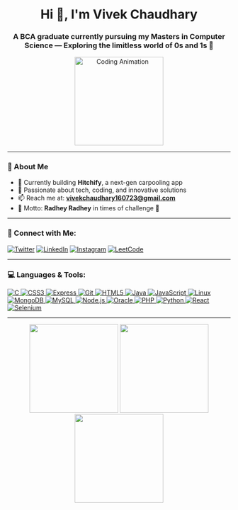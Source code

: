 <h1 align="center">Hi 👋, I'm Vivek Chaudhary</h1>
<h3 align="center">A BCA graduate currently pursuing my Masters in Computer Science — Exploring the limitless world of 0s and 1s 🚀</h3>

<div align="center">
  <img src="https://media.giphy.com/media/v1.Y2lkPTc5MGI3NjExMWx6anYzejI2bWMwMG9xMWd6azlybXNncTh4ZHRranZlMXU2dm5ydCZlcD12MV9naWZzX3NlYXJjaCZjdD1n/bGgsc5mWoryfgKBx1u/giphy.gif" alt="Coding Animation" width="200"/>
</div>


---

### 💫 About Me
- 🔭 Currently building **Hitchify**, a next-gen carpooling app
- 🌌 Passionate about tech, coding, and innovative solutions
- 📫 Reach me at: **vivekchaudhary160723@gmail.com**
- 🌱 Motto: **Radhey Radhey** in times of challenge 🌿

---

<h3 align="left">🚀 Connect with Me:</h3>
<p align="left">
  <a href="https://twitter.com/vivek160723" target="_blank"><img align="center" src="https://img.shields.io/badge/Twitter-1DA1F2?style=for-the-badge&logo=twitter&logoColor=white" alt="Twitter"/></a>
  <a href="https://linkedin.com/in/vivek-chaudhary" target="_blank"><img align="center" src="https://img.shields.io/badge/LinkedIn-0077B5?style=for-the-badge&logo=linkedin&logoColor=white" alt="LinkedIn"/></a>
  <a href="https://instagram.com/the_sanatana_code" target="_blank"><img align="center" src="https://img.shields.io/badge/Instagram-E4405F?style=for-the-badge&logo=instagram&logoColor=white" alt="Instagram"/></a>
  <a href="https://www.leetcode.com/vivek" target="_blank"><img align="center" src="https://img.shields.io/badge/LeetCode-FFA116?style=for-the-badge&logo=leetcode&logoColor=white" alt="LeetCode"/></a>
</p>

---

<h3 align="left">💻 Languages & Tools:</h3>
<p align="left"> 
  <a href="https://www.cprogramming.com/" target="_blank" rel="noreferrer"> <img src="https://img.icons8.com/color/48/000000/c-programming.png" alt="C"/> </a> 
  <a href="https://www.w3schools.com/css/" target="_blank" rel="noreferrer"> <img src="https://img.icons8.com/color/48/000000/css3.png" alt="CSS3"/> </a> 
  <a href="https://expressjs.com" target="_blank" rel="noreferrer"> <img src="https://img.icons8.com/color/48/000000/express.png" alt="Express"/> </a> 
  <a href="https://git-scm.com/" target="_blank" rel="noreferrer"> <img src="https://img.icons8.com/color/48/000000/git.png" alt="Git"/> </a> 
  <a href="https://www.w3.org/html/" target="_blank" rel="noreferrer"> <img src="https://img.icons8.com/color/48/000000/html-5.png" alt="HTML5"/> </a> 
  <a href="https://www.java.com" target="_blank" rel="noreferrer"> <img src="https://img.icons8.com/color/48/000000/java-coffee-cup-logo.png" alt="Java"/> </a> 
  <a href="https://developer.mozilla.org/en-US/docs/Web/JavaScript" target="_blank" rel="noreferrer"> <img src="https://img.icons8.com/color/48/000000/javascript.png" alt="JavaScript"/> </a> 
  <a href="https://www.linux.org/" target="_blank" rel="noreferrer"> <img src="https://img.icons8.com/color/48/000000/linux.png" alt="Linux"/> </a> 
  <a href="https://www.mongodb.com/" target="_blank" rel="noreferrer"> <img src="https://img.icons8.com/color/48/000000/mongodb.png" alt="MongoDB"/> </a> 
  <a href="https://www.mysql.com/" target="_blank" rel="noreferrer"> <img src="https://img.icons8.com/color/48/000000/mysql-logo.png" alt="MySQL"/> </a> 
  <a href="https://nodejs.org" target="_blank" rel="noreferrer"> <img src="https://img.icons8.com/color/48/000000/nodejs.png" alt="Node.js"/> </a> 
  <a href="https://www.oracle.com/" target="_blank" rel="noreferrer"> <img src="https://img.icons8.com/color/48/000000/oracle-logo.png" alt="Oracle"/> </a> 
  <a href="https://www.php.net" target="_blank" rel="noreferrer"> <img src="https://img.icons8.com/officel/48/000000/php-logo.png" alt="PHP"/> </a> 
  <a href="https://www.python.org" target="_blank" rel="noreferrer"> <img src="https://img.icons8.com/color/48/000000/python.png" alt="Python"/> </a> 
  <a href="https://reactjs.org/" target="_blank" rel="noreferrer"> <img src="https://img.icons8.com/color/48/000000/react-native.png" alt="React"/> </a> 
  <a href="https://www.selenium.dev" target="_blank" rel="noreferrer"> <img src="https://img.icons8.com/color/48/000000/selenium-test-automation.png" alt="Selenium"/> </a> 
</p>

---

<div align="center">
  <img src="https://media.giphy.com/media/26tn33aiTi1jkl6H6/giphy.gif" width="200"/>
  <img src="https://media.giphy.com/media/ZVik7pBtu9dNS/giphy.gif" width="200"/>
  <img src="https://media.giphy.com/media/13HgwGsXF0aiGY/giphy.gif" width="200"/>
</div>
